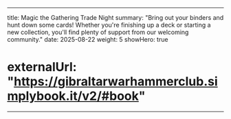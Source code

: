 
---
title: Magic the Gathering Trade Night
summary: "Bring out your binders and hunt down some cards! Whether you're finishing up a deck or starting a new collection, you'll find plenty of support from our welcoming community."
date: 2025-08-22
weight: 5
showHero: true
# externalUrl: "https://gibraltarwarhammerclub.simplybook.it/v2/#book"
---


